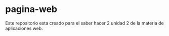 # pagina-web
Este repositorio esta creado para el saber hacer 2 unidad 2 de la materia de aplicaciones web.

